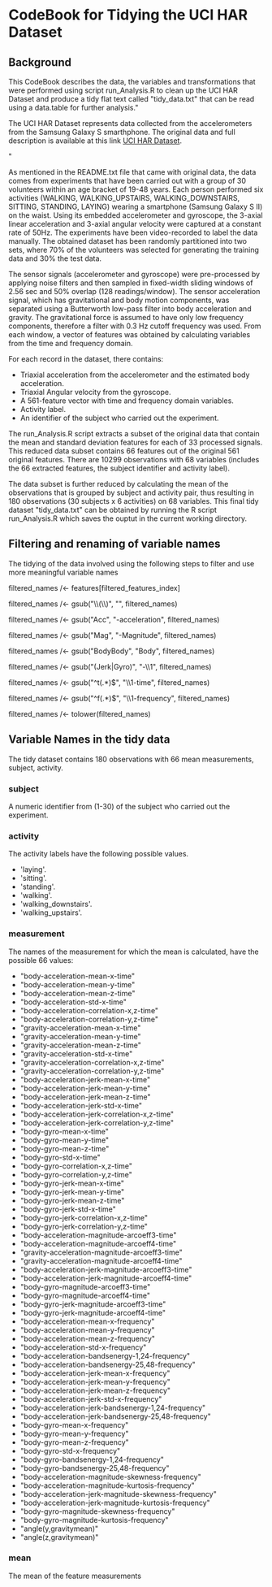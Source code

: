 <h1>CodeBook for Tidying the UCI HAR Dataset</h1>

<h2>Background</h2>
<p>This CodeBook describes the data, the variables and transformations that were performed using script run_Analysis.R to clean up the UCI HAR Dataset and produce a tidy flat text called "tidy_data.txt" that can be read using a data.table for further analysis."</p>

<p>The UCI HAR Dataset represents data collected from the accelerometers from the Samsung Galaxy S smarthphone. The original data and full description is available at this link <a href="http://archive.ics.uci.edu/ml/datasets/Human+Activity+Recognition+Using+Smartphones">UCI HAR Dataset</a>.</p>"

<p>As mentioned in the README.txt file that came with original data, the data comes from experiments that have been carried out with a group of 30 volunteers within an age bracket of 19-48 years. Each person performed six activities (WALKING, WALKING_UPSTAIRS, WALKING_DOWNSTAIRS, SITTING, STANDING, LAYING) wearing a smartphone (Samsung Galaxy S II) on the waist. Using its embedded accelerometer and gyroscope, the 3-axial linear acceleration and 3-axial angular velocity were captured at a constant rate of 50Hz. The experiments have been video-recorded to label the data manually. The obtained dataset has been randomly partitioned into two sets, where 70% of the volunteers was selected for generating the training data and 30% the test data.</p>

<p>The sensor signals (accelerometer and gyroscope) were pre-processed by applying noise filters and then sampled in fixed-width sliding windows of 2.56 sec and 50% overlap (128 readings/window). The sensor acceleration signal, which has gravitational and body motion components, was separated using a Butterworth low-pass filter into body acceleration and gravity. The gravitational force is assumed to have only low frequency components, therefore a filter with 0.3 Hz cutoff frequency was used. From each window, a vector of features was obtained by calculating variables from the time and frequency domain.</p>

<p>For each record in the dataset, there contains:</p>

<ul>
<li>Triaxial acceleration from the accelerometer and the estimated body acceleration.</li>
<li>Triaxial Angular velocity from the gyroscope.</li>
<li>A 561-feature vector with time and frequency domain variables.</li>
<li>Activity label.</li>
<li>An identifier of the subject who carried out the experiment.</li>
</ul>

<p>The run_Analysis.R script extracts a subset of the original data that contain the mean and standard deviation features for each of 33 processed signals.  This reduced data subset contains 66 features out of the original 561 original features. There are 10299 observations with 68 variables (includes the 66 extracted features, the subject identifier and activity label).</p>

<p>The data subset is further reduced by calculating the mean of the observations that is grouped by subject and activity pair, thus resulting in 180 observations (30 subjects x 6 activities) on 68 variables. This final tidy dataset "tidy_data.txt" can be obtained by running the R script run_Analysis.R which saves the ouptut in the current working directory.</p>

<h2>Filtering and renaming of variable names</h2>

<p>The tidying of the data involved using the following steps to filter and use more meaningful variable names</p> 

<p>filtered_names /<- features[filtered_features_index]</p>
<p>filtered_names /<- gsub("\\(\\)", "", filtered_names)</p>
<p>filtered_names /<- gsub("Acc", "-acceleration", filtered_names)</p>
<p>filtered_names /<- gsub("Mag", "-Magnitude", filtered_names)</p>
<p>filtered_names /<- gsub("BodyBody", "Body", filtered_names)</p>
<p>filtered_names /<- gsub("(Jerk|Gyro)", "-\\1", filtered_names)</p>
<p>filtered_names /<- gsub("^t(.*)$", "\\1-time", filtered_names)</p>
<p>filtered_names /<- gsub("^f(.*)$", "\\1-frequency", filtered_names)</p>
<p>filtered_names /<- tolower(filtered_names)</p>

<h2>Variable Names in the tidy data</h2>

<p>The tidy dataset contains 180 observations with 66 mean measurements, subject, activity.</p>

<h3>subject</h3>

<p>A numeric identifier from (1-30) of the subject who carried out the experiment.</p>

<h3>activity</h3>

<p>The activity labels have the following possible values.</h3>

<ul>
<li>'laying'.</li>
<li>'sitting'.</li>
<li>'standing'.</li>
<li>'walking'.</li>
<li>'walking_downstairs'.</li>
<li>'walking_upstairs'.</li>
</ul>

<h3>measurement</h3>

<p>The names of the measurement for which the mean is calculated, have the possible 66 values:</p>

<ul>
<li>"body-acceleration-mean-x-time"</li>
<li>"body-acceleration-mean-y-time"</li>
<li>"body-acceleration-mean-z-time"</li>
<li>"body-acceleration-std-x-time"</li>
<li>"body-acceleration-correlation-x,z-time"</li>
<li>"body-acceleration-correlation-y,z-time"</li>
<li>"gravity-acceleration-mean-x-time"</li>
<li>"gravity-acceleration-mean-y-time"</li>
<li>"gravity-acceleration-mean-z-time"</li>
<li>"gravity-acceleration-std-x-time"</li>
<li>"gravity-acceleration-correlation-x,z-time"</li>
<li>"gravity-acceleration-correlation-y,z-time"</li>
<li>"body-acceleration-jerk-mean-x-time"</li>
<li>"body-acceleration-jerk-mean-y-time"</li>
<li>"body-acceleration-jerk-mean-z-time"</li>
<li>"body-acceleration-jerk-std-x-time"</li>
<li>"body-acceleration-jerk-correlation-x,z-time"</li>
<li>"body-acceleration-jerk-correlation-y,z-time"</li>
<li>"body-gyro-mean-x-time"</li>
<li>"body-gyro-mean-y-time"</li>
<li>"body-gyro-mean-z-time"</li>
<li>"body-gyro-std-x-time"</li>
<li>"body-gyro-correlation-x,z-time"</li>
<li>"body-gyro-correlation-y,z-time"</li>
<li>"body-gyro-jerk-mean-x-time"</li>
<li>"body-gyro-jerk-mean-y-time"</li>
<li>"body-gyro-jerk-mean-z-time"</li>
<li>"body-gyro-jerk-std-x-time"</li>
<li>"body-gyro-jerk-correlation-x,z-time"</li>
<li>"body-gyro-jerk-correlation-y,z-time"</li>
<li>"body-acceleration-magnitude-arcoeff3-time"</li>
<li>"body-acceleration-magnitude-arcoeff4-time"</li>
<li>"gravity-acceleration-magnitude-arcoeff3-time"</li>
<li>"gravity-acceleration-magnitude-arcoeff4-time"</li>
<li>"body-acceleration-jerk-magnitude-arcoeff3-time"</li>
<li>"body-acceleration-jerk-magnitude-arcoeff4-time"</li>
<li>"body-gyro-magnitude-arcoeff3-time"</li>
<li>"body-gyro-magnitude-arcoeff4-time"</li>
<li>"body-gyro-jerk-magnitude-arcoeff3-time"</li>
<li>"body-gyro-jerk-magnitude-arcoeff4-time"</li>
<li>"body-acceleration-mean-x-frequency"</li>
<li>"body-acceleration-mean-y-frequency"</li>
<li>"body-acceleration-mean-z-frequency"</li>
<li>"body-acceleration-std-x-frequency"</li>
<li>"body-acceleration-bandsenergy-1,24-frequency"</li>
<li>"body-acceleration-bandsenergy-25,48-frequency"</li>
<li>"body-acceleration-jerk-mean-x-frequency"</li>
<li>"body-acceleration-jerk-mean-y-frequency"</li>
<li>"body-acceleration-jerk-mean-z-frequency"</li>
<li>"body-acceleration-jerk-std-x-frequency"</li>
<li>"body-acceleration-jerk-bandsenergy-1,24-frequency"</li>
<li>"body-acceleration-jerk-bandsenergy-25,48-frequency"</li>
<li>"body-gyro-mean-x-frequency"</li>
<li>"body-gyro-mean-y-frequency"</li>
<li>"body-gyro-mean-z-frequency"</li>
<li>"body-gyro-std-x-frequency"</li>
<li>"body-gyro-bandsenergy-1,24-frequency"</li>
<li>"body-gyro-bandsenergy-25,48-frequency"</li>
<li>"body-acceleration-magnitude-skewness-frequency"</li>
<li>"body-acceleration-magnitude-kurtosis-frequency"</li>
<li>"body-acceleration-jerk-magnitude-skewness-frequency"</li>
<li>"body-acceleration-jerk-magnitude-kurtosis-frequency"</li>
<li>"body-gyro-magnitude-skewness-frequency"</li>
<li>"body-gyro-magnitude-kurtosis-frequency"</li>
<li>"angle(y,gravitymean)"</li>
<li>"angle(z,gravitymean)"</li>
</ul>

<h3>mean</h3>

<p>The mean of the feature measurements</p>





